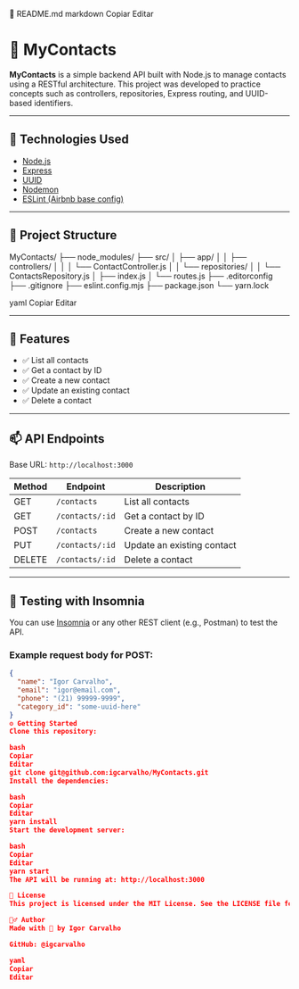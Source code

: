 📘 README.md 
markdown
Copiar
Editar
# 📇 MyContacts

**MyContacts** is a simple backend API built with Node.js to manage contacts using a RESTful architecture. This project was developed to practice concepts such as controllers, repositories, Express routing, and UUID-based identifiers.

---

## 🚀 Technologies Used

- [Node.js](https://nodejs.org/)
- [Express](https://expressjs.com/)
- [UUID](https://www.npmjs.com/package/uuid)
- [Nodemon](https://www.npmjs.com/package/nodemon)
- [ESLint (Airbnb base config)](https://eslint.org/)

---

## 📁 Project Structure

MyContacts/ ├── node_modules/ ├── src/ │ ├── app/ │ │ ├── controllers/ │ │ │ └── ContactController.js │ │ └── repositories/ │ │ └── ContactsRepository.js │ ├── index.js │ └── routes.js ├── .editorconfig ├── .gitignore ├── eslint.config.mjs ├── package.json └── yarn.lock

yaml
Copiar
Editar

---

## 📌 Features

- ✅ List all contacts
- ✅ Get a contact by ID
- ✅ Create a new contact
- ✅ Update an existing contact
- ✅ Delete a contact

---

## 📫 API Endpoints

Base URL: `http://localhost:3000`

| Method | Endpoint          | Description              |
|--------|-------------------|--------------------------|
| GET    | `/contacts`       | List all contacts        |
| GET    | `/contacts/:id`   | Get a contact by ID      |
| POST   | `/contacts`       | Create a new contact     |
| PUT    | `/contacts/:id`   | Update an existing contact |
| DELETE | `/contacts/:id`   | Delete a contact         |

---

## 🧪 Testing with Insomnia

You can use [Insomnia](https://insomnia.rest/) or any other REST client (e.g., Postman) to test the API.

### Example request body for POST:
```json
{
  "name": "Igor Carvalho",
  "email": "igor@email.com",
  "phone": "(21) 99999-9999",
  "category_id": "some-uuid-here"
}
⚙️ Getting Started
Clone this repository:

bash
Copiar
Editar
git clone git@github.com:igcarvalho/MyContacts.git
Install the dependencies:

bash
Copiar
Editar
yarn install
Start the development server:

bash
Copiar
Editar
yarn start
The API will be running at: http://localhost:3000

📄 License
This project is licensed under the MIT License. See the LICENSE file for more details.

🙋‍♂️ Author
Made with 💙 by Igor Carvalho

GitHub: @igcarvalho

yaml
Copiar
Editar
